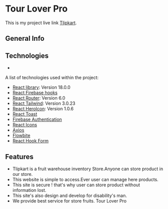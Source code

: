 # Tour Lover Pro

This is my project live link [Tlipkart](https://warehouse-inventory-95eff.firebaseapp.com/).

## General Info

## Technologies
*
A list of technologies used within the project:
* [React library](https://reactjs.org/): Version 18.0.0 
* [React Firebase hooks](https://github.com/CSFrequency/react-firebase-hooks )
* [React Router](https://reactrouter.com/docs/en/v6/getting-started/overview): Version 6.0
* [React Tailwind](https://tailwindcss.com/docs/guides/create-react-app): Version 3.0.23
* [React HeroIcon](https://heroicons.com/): Version 1.0.6
* [React Toast](https://www.npmjs.com/package/react-toastify)
* [Firebase Authentication](https://firebase.google.com/?gclid=CjwKCAjw9e6SBhB2EiwA5myr9o1Uvgd818pxxFWpzUC7u0R0h8Ie6ryVOfSp_gtJM8_zohSlM4XI1BoCeQ8QAvD_BwE&gclsrc=aw.ds)
* [React Icons](https://react-icons.github.io/react-icons/)
* [Axios](https://axios-http.com/)
* [Flowbite](https://flowbite.com/docs/getting-started/introduction/)
* [React Hook Form](https://react-hook-form.com/)

 ## Features 

* Tlipkart is a fruit warehouse inventory Store.Anyone can store product in our store.
* This website is simple to access.Ever user can manage here products.
* This site is secure ! that's why user can store product without information lost.
* This site's  also design and develop for disability's man.
* We provide best service for store fruits.
Tour Lover Pro